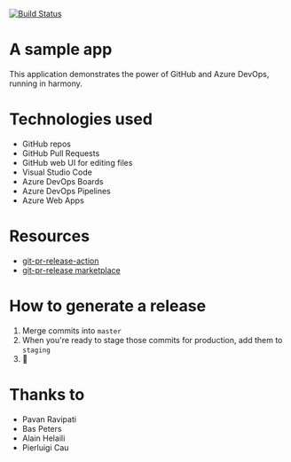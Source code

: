 [![Build Status](https://dev.azure.com/matthewatgithub/MySampleExpressAppOnAzure/_apis/build/status/matthewmccullough.MySampleExpressAppOnAzure?branchName=master)](https://dev.azure.com/matthewatgithub/MySampleExpressAppOnAzure/_build/latest?definitionId=2&branchName=master)

# A sample app
This application demonstrates the power of GitHub and Azure DevOps, running in harmony.

# Technologies used
- GitHub repos
- GitHub Pull Requests
- GitHub web UI for editing files
- Visual Studio Code
- Azure DevOps Boards
- Azure DevOps Pipelines
- Azure Web Apps

# Resources

- [git-pr-release-action](https://github.com/bakunyo/git-pr-release-action)
- [git-pr-release marketplace](https://github.com/marketplace/actions/git-pr-release)

# How to generate a release

1. Merge commits into `master`
2. When you're ready to stage those commits for production, add them to `staging`
3. :construction:


# Thanks to
- Pavan Ravipati
- Bas Peters
- Alain Helaili
- Pierluigi Cau

